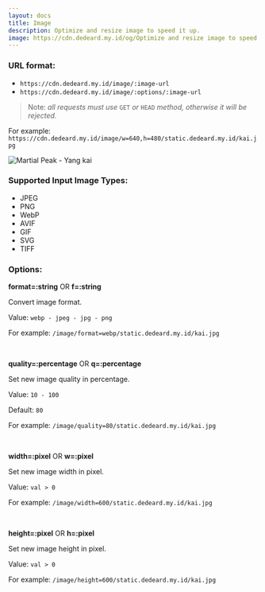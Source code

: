 ```yaml
---
layout: docs
title: Image
description: Optimize and resize image to speed it up.
image: https://cdn.dedeard.my.id/og/Optimize and resize image to speed it up.jpg?sign=https://static.dedeard.my.id/image
---
```


### URL format:

- `https://cdn.dedeard.my.id/image/:image-url`
- `https://cdn.dedeard.my.id/image/:options/:image-url`

> Note: _all requests must use_ `GET` _or_ `HEAD` _method, otherwise it will be rejected._

For example:
`https://cdn.dedeard.my.id/image/w=640,h=480/static.dedeard.my.id/kai.jpg`

![Martial Peak - Yang kai](https://cdn.dedeard.my.id/image/w=640,h=480/static.dedeard.my.id/kai.jpg)

### Supported Input Image Types:

- JPEG
- PNG
- WebP
- AVIF
- GIF
- SVG
- TIFF

### Options:

**format=:string** OR **f=:string**

Convert image format.

Value: `webp - jpeg - jpg - png`

For example: `/image/format=webp/static.dedeard.my.id/kai.jpg`

<br />

**quality=:percentage** OR **q=:percentage**

Set new image quality in percentage.

Value: `10 - 100`

Default: `80`

For example: `/image/quality=80/static.dedeard.my.id/kai.jpg`

<br />

**width=:pixel** OR **w=:pixel**

Set new image width in pixel.

Value: `val > 0`

For example: `/image/width=600/static.dedeard.my.id/kai.jpg`

<br />

**height=:pixel** OR **h=:pixel**

Set new image height in pixel.

Value: `val > 0`

For example: `/image/height=600/static.dedeard.my.id/kai.jpg`